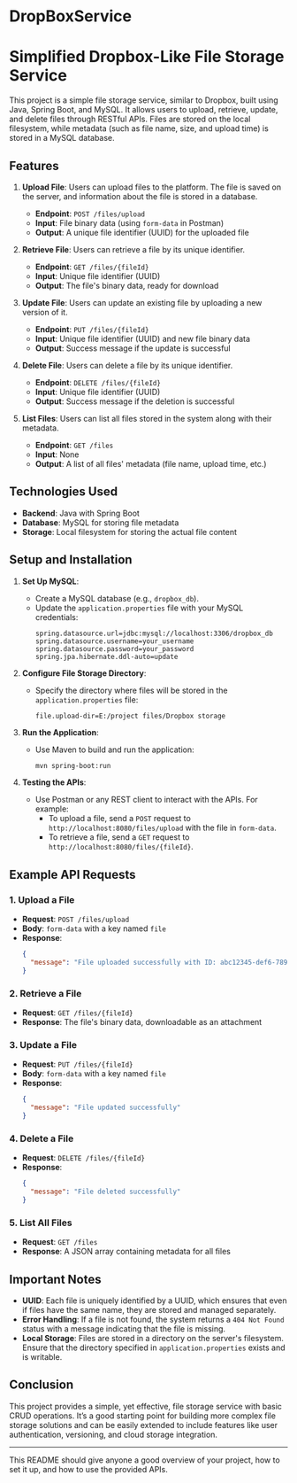 # DropBoxService
# Simplified Dropbox-Like File Storage Service

This project is a simple file storage service, similar to Dropbox, built using Java, Spring Boot, and MySQL. It allows users to upload, retrieve, update, and delete files through RESTful APIs. Files are stored on the local filesystem, while metadata (such as file name, size, and upload time) is stored in a MySQL database.

## Features

1. **Upload File**: Users can upload files to the platform. The file is saved on the server, and information about the file is stored in a database.
   - **Endpoint**: `POST /files/upload`
   - **Input**: File binary data (using `form-data` in Postman)
   - **Output**: A unique file identifier (UUID) for the uploaded file

2. **Retrieve File**: Users can retrieve a file by its unique identifier.
   - **Endpoint**: `GET /files/{fileId}`
   - **Input**: Unique file identifier (UUID)
   - **Output**: The file's binary data, ready for download

3. **Update File**: Users can update an existing file by uploading a new version of it.
   - **Endpoint**: `PUT /files/{fileId}`
   - **Input**: Unique file identifier (UUID) and new file binary data
   - **Output**: Success message if the update is successful

4. **Delete File**: Users can delete a file by its unique identifier.
   - **Endpoint**: `DELETE /files/{fileId}`
   - **Input**: Unique file identifier (UUID)
   - **Output**: Success message if the deletion is successful

5. **List Files**: Users can list all files stored in the system along with their metadata.
   - **Endpoint**: `GET /files`
   - **Input**: None
   - **Output**: A list of all files' metadata (file name, upload time, etc.)

## Technologies Used

- **Backend**: Java with Spring Boot
- **Database**: MySQL for storing file metadata
- **Storage**: Local filesystem for storing the actual file content

## Setup and Installation

1. **Set Up MySQL**:
   - Create a MySQL database (e.g., `dropbox_db`).
   - Update the `application.properties` file with your MySQL credentials:
     ```properties
     spring.datasource.url=jdbc:mysql://localhost:3306/dropbox_db
     spring.datasource.username=your_username
     spring.datasource.password=your_password
     spring.jpa.hibernate.ddl-auto=update
     ```

2. **Configure File Storage Directory**:
   - Specify the directory where files will be stored in the `application.properties` file:
     ```properties
     file.upload-dir=E:/project files/Dropbox storage
     ```

3. **Run the Application**:
   - Use Maven to build and run the application:
     ```bash
     mvn spring-boot:run
     ```

4. **Testing the APIs**:
   - Use Postman or any REST client to interact with the APIs. For example:
     - To upload a file, send a `POST` request to `http://localhost:8080/files/upload` with the file in `form-data`.
     - To retrieve a file, send a `GET` request to `http://localhost:8080/files/{fileId}`.

## Example API Requests

### 1. Upload a File
- **Request**: `POST /files/upload`
- **Body**: `form-data` with a key named `file`
- **Response**:
  ```json
  {
    "message": "File uploaded successfully with ID: abc12345-def6-7890-ghij-klmnopqrstuv"
  }
  ```

### 2. Retrieve a File
- **Request**: `GET /files/{fileId}`
- **Response**: The file's binary data, downloadable as an attachment

### 3. Update a File
- **Request**: `PUT /files/{fileId}`
- **Body**: `form-data` with a key named `file`
- **Response**:
  ```json
  {
    "message": "File updated successfully"
  }
  ```

### 4. Delete a File
- **Request**: `DELETE /files/{fileId}`
- **Response**:
  ```json
  {
    "message": "File deleted successfully"
  }
  ```

### 5. List All Files
- **Request**: `GET /files`
- **Response**: A JSON array containing metadata for all files

## Important Notes

- **UUID**: Each file is uniquely identified by a UUID, which ensures that even if files have the same name, they are stored and managed separately.
- **Error Handling**: If a file is not found, the system returns a `404 Not Found` status with a message indicating that the file is missing.
- **Local Storage**: Files are stored in a directory on the server's filesystem. Ensure that the directory specified in `application.properties` exists and is writable.

## Conclusion

This project provides a simple, yet effective, file storage service with basic CRUD operations. It’s a good starting point for building more complex file storage solutions and can be easily extended to include features like user authentication, versioning, and cloud storage integration.

---

This README should give anyone a good overview of your project, how to set it up, and how to use the provided APIs.
